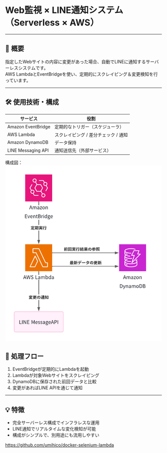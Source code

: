 # Web監視 × LINE通知システム（Serverless × AWS）
---

## 📌 概要
指定したWebサイトの内容に変更があった場合、自動でLINEに通知するサーバーレスシステムです。  
AWS LambdaとEventBridgeを使い、定期的にスクレイピング＆変更検知を行っています。

---

## 🛠️ 使用技術・構成

| サービス       | 役割                             |
|----------------|----------------------------------|
| Amazon EventBridge | 定期的なトリガー（スケジューラ）     |
| AWS Lambda     | スクレイピング / 差分チェック / 通知 |
| Amazon DynamoDB| データ保持                 |
| LINE Messaging API | 通知送信先（外部サービス）         |

構成図：
![architecture](./flow.png)
## 🔁 処理フロー

1. EventBridgeが定期的にLambdaを起動
2. Lambdaが対象Webサイトをスクレイピング
3. DynamoDBに保存された前回データと比較
4. 変更があればLINE APIを通じて通知

---

## 💡 特徴
- 完全サーバーレス構成でインフラレスな運用
- LINE通知でリアルタイムな変化検知が可能
- 構成がシンプルで、別用途にも流用しやすい


https://github.com/umihico/docker-selenium-lambda